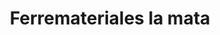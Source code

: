 ---
title: "Ferremateriales la mata"
url: /puerto-la-cruz/ferremateriales-la-mata/
shop: Eisenwaren
---